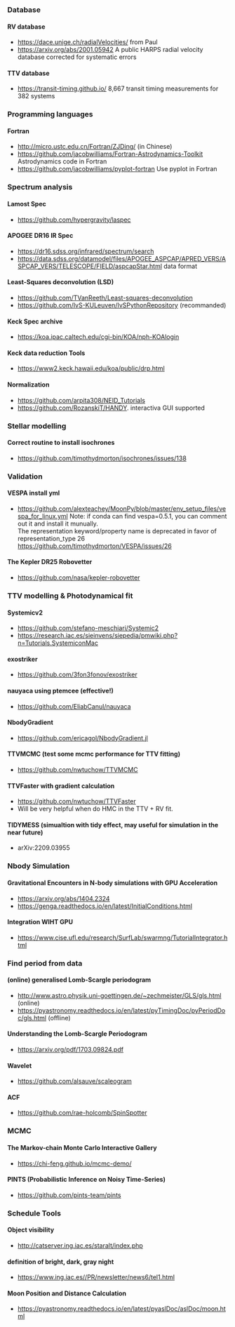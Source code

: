 ### Database

#### RV database
- https://dace.unige.ch/radialVelocities/ from Paul
- https://arxiv.org/abs/2001.05942 A public HARPS radial velocity database corrected for systematic errors

#### TTV database
- https://transit-timing.github.io/  8,667 transit timing measurements for 382 systems

### Programming languages
#### Fortran
- http://micro.ustc.edu.cn/Fortran/ZJDing/ (in Chinese)
- https://github.com/jacobwilliams/Fortran-Astrodynamics-Toolkit Astrodynamics code in Fortran
- https://github.com/jacobwilliams/pyplot-fortran Use pyplot in Fortran

### Spectrum analysis


#### Lamost Spec
- https://github.com/hypergravity/laspec

#### APOGEE DR16 IR Spec
- https://dr16.sdss.org/infrared/spectrum/search
- https://data.sdss.org/datamodel/files/APOGEE_ASPCAP/APRED_VERS/ASPCAP_VERS/TELESCOPE/FIELD/aspcapStar.html data format

#### Least-Squares deconvolution (LSD)
- https://github.com/TVanReeth/Least-squares-deconvolution
- https://github.com/IvS-KULeuven/IvSPythonRepository (recommanded)

#### Keck Spec archive
- https://koa.ipac.caltech.edu/cgi-bin/KOA/nph-KOAlogin

#### Keck data reduction Tools
- https://www2.keck.hawaii.edu/koa/public/drp.html

#### Normalization
- https://github.com/arpita308/NEID_Tutorials
- https://github.com/RozanskiT/HANDY.  interactiva GUI supported

### Stellar modelling

#### Correct routine to install isochrones
- https://github.com/timothydmorton/isochrones/issues/138 



### Validation
#### VESPA install yml
- https://github.com/alexteachey/MoonPy/blob/master/env_setup_files/vespa_for_linux.yml 
  Note: if conda can find vespa=0.5.1, you can comment out it and install it munually.  
  The representation keyword/property name is deprecated in favor of representation_type 26 
  https://github.com/timothydmorton/VESPA/issues/26
#### The Kepler DR25 Robovetter
- https://github.com/nasa/kepler-robovetter


### TTV modelling & Photodynamical fit
#### Systemicv2
- https://github.com/stefano-meschiari/Systemic2
- https://research.iac.es/sieinvens/siepedia/pmwiki.php?n=Tutorials.SystemiconMac
#### exostriker
- https://github.com/3fon3fonov/exostriker

#### nauyaca using ptemcee (effective!)
- https://github.com/EliabCanul/nauyaca
#### NbodyGradient
- https://github.com/ericagol/NbodyGradient.jl

#### TTVMCMC (test some mcmc performance for TTV fitting)
- https://github.com/nwtuchow/TTVMCMC

#### TTVFaster with gradient calculation
- https://github.com/nwtuchow/TTVFaster
- Will be very helpful when do HMC in the TTV + RV fit.
#### TIDYMESS (simualtion with tidy effect, may useful for simulation in the near future)
- arXiv:2209.03955


### Nbody Simulation 
#### Gravitational Encounters in N-body simulations with GPU Acceleration
- https://arxiv.org/abs/1404.2324
- https://genga.readthedocs.io/en/latest/InitialConditions.html
#### Integration WIHT GPU
- https://www.cise.ufl.edu/research/SurfLab/swarmng/TutorialIntegrator.html



### Find period from data 
#### (online) generalised Lomb-Scargle periodogram
- http://www.astro.physik.uni-goettingen.de/~zechmeister/GLS/gls.html  (online)
- https://pyastronomy.readthedocs.io/en/latest/pyTimingDoc/pyPeriodDoc/gls.html (offline)

#### Understanding the Lomb-Scargle Periodogram
- https://arxiv.org/pdf/1703.09824.pdf

#### Wavelet
- https://github.com/alsauve/scaleogram 

#### ACF
- https://github.com/rae-holcomb/SpinSpotter

### MCMC
#### The Markov-chain Monte Carlo Interactive Gallery
- https://chi-feng.github.io/mcmc-demo/
#### PINTS (Probabilistic Inference on Noisy Time-Series)
- https://github.com/pints-team/pints

### Schedule Tools

#### Object visibility
- http://catserver.ing.iac.es/staralt/index.php
#### definition of bright, dark, gray night
- https://www.ing.iac.es//PR/newsletter/news6/tel1.html
#### Moon Position and Distance Calculation
- https://pyastronomy.readthedocs.io/en/latest/pyaslDoc/aslDoc/moon.html
